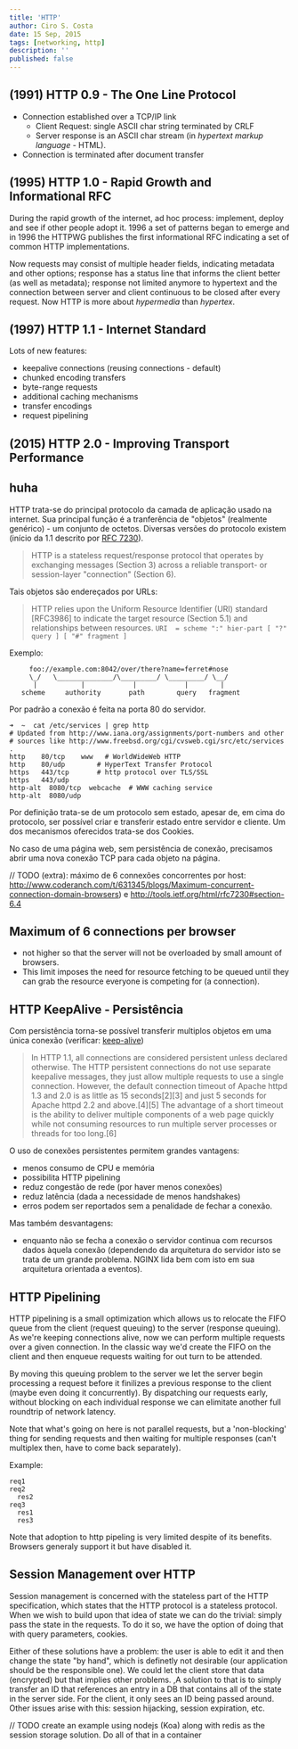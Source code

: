 ```yaml
---
title: 'HTTP'
author: Ciro S. Costa
date: 15 Sep, 2015
tags: [networking, http]
description: ''
published: false
---
```


## (1991) HTTP 0.9 - The One Line Protocol

- Connection established over a TCP/IP link
  - Client Request: single ASCII char string terminated by CRLF
  - Server response is an ASCII char stream (in *hypertext markup language* - HTML).
- Connection is terminated after document transfer


## (1995) HTTP 1.0 - Rapid Growth and Informational RFC

During the rapid growth of the internet, ad hoc process: implement, deploy and see if other people adopt it. 1996 a set of patterns began to emerge and in 1996 the HTTPWG publishes the first informational RFC indicating a set of common HTTP implementations.

Now requests may consist of multiple header fields, indicating metadata and other options; response has a status line that informs the client better (as well as metadata); response not limited anymore to hypertext and the connection between server and client continuous to be closed after every request. Now HTTP is more about *hypermedia* than *hypertex*.


## (1997) HTTP 1.1 - Internet Standard

Lots of new features:

- keepalive connections (reusing connections - default)
- chunked encoding transfers
- byte-range requests
- additional caching mechanisms
- transfer encodings
- request pipelining


## (2015) HTTP 2.0 - Improving Transport Performance


## huha

HTTP trata-se do principal protocolo da camada de aplicação usado na internet. Sua principal função é a tranferência de "objetos" (realmente genérico) - um conjunto de octetos. Diversas versões do protocolo existem (início da 1.1 descrito por [RFC 7230](http://tools.ietf.org/html/rfc7230)).

> HTTP is a stateless request/response protocol that operates by exchanging messages (Section 3) across a reliable transport- or session-layer "connection" (Section 6).

Tais objetos são endereçados por URLs:

>  HTTP relies upon the Uniform Resource Identifier (URI) standard [RFC3986] to indicate the target resource (Section 5.1) and relationships between resources.
> `URI  = scheme ":" hier-part [ "?" query ] [ "#" fragment ]`

Exemplo:

```
     foo://example.com:8042/over/there?name=ferret#nose
     \_/   \______________/\_________/ \_________/ \__/
      |           |            |            |        |
   scheme     authority       path        query   fragment
```

Por padrão a conexão é feita na porta 80 do servidor.

```
➜  ~  cat /etc/services | grep http
# Updated from http://www.iana.org/assignments/port-numbers and other
# sources like http://www.freebsd.org/cgi/cvsweb.cgi/src/etc/services .
http    80/tcp    www   # WorldWideWeb HTTP
http    80/udp        # HyperText Transfer Protocol
https   443/tcp       # http protocol over TLS/SSL
https   443/udp
http-alt  8080/tcp  webcache  # WWW caching service
http-alt  8080/udp
```

Por definição trata-se de um protocolo sem estado, apesar de, em cima do protocolo, ser possível criar e transferir estado entre servidor e cliente. Um dos mecanismos oferecidos trata-se dos Cookies.


No caso de uma página web, sem persistência de conexão, precisamos abrir uma nova conexão TCP para cada objeto na página.

// TODO (extra): máximo de 6 connexões concorrentes por host: http://www.coderanch.com/t/631345/blogs/Maximum-concurrent-connection-domain-browsers) e http://tools.ietf.org/html/rfc7230#section-6.4


## Maximum of 6 connections per browser

- not higher so that the server will not be overloaded by small amount of browsers.
- This limit imposes the need for resource fetching to be queued until they can grab the resource everyone is competing for (a connection).

## HTTP KeepAlive - Persistência

Com persistência torna-se possível transferir multiplos objetos em uma única conexão (verificar: [keep-alive](https://en.wikipedia.org/wiki/HTTP_persistent_connection))

> In HTTP 1.1, all connections are considered persistent unless declared otherwise. The HTTP persistent connections do not use separate keepalive messages, they just allow multiple requests to use a single connection. However, the default connection timeout of Apache httpd 1.3 and 2.0 is as little as 15 seconds[2][3] and just 5 seconds for Apache httpd 2.2 and above.[4][5] The advantage of a short timeout is the ability to deliver multiple components of a web page quickly while not consuming resources to run multiple server processes or threads for too long.[6]

O uso de conexões persistentes permitem grandes vantagens:
-   menos consumo de CPU e memória
-   possibilita HTTP pipelining
-   reduz congestão de rede (por haver menos conexões)
-   reduz latência (dada a necessidade de menos handshakes)
-   erros podem ser reportados sem a penalidade de fechar a conexão.

Mas também desvantagens:
-   enquanto não se fecha a conexão o servidor continua com recursos dados àquela conexão (dependendo da arquitetura do servidor isto se trata de um grande problema. NGINX lida bem com isto em sua arquitetura orientada a eventos).


## HTTP Pipelining

HTTP pipelining is a small optimization which allows us to relocate the FIFO queue from the client (request queuing) to the server (response queuing). As we're keeping connections alive, now we can perform multiple requests over a given connection. In the classic way we'd create the FIFO on the client and then enqueue requests waiting for out turn to be attended.

By moving this queuing problem to the server we let the server begin processing a request before it finilizes a previous response to the client (maybe even doing it concurrently). By dispatching our requests early, without blocking on each individual response we can elimitate another full roundtrip of network latency.

Note that what's going on here is not parallel requests, but a 'non-blocking' thing for sending requests and then waiting for multiple responses (can't multiplex then, have to come back separately).

Example:

```
req1
req2
  res2
req3
  res1
  res3
```

Note that adoption to http pipeling is very limited despite of its benefits. Browsers generaly support it but have disabled it.


## Session Management over HTTP

Session management is concerned with the stateless part of the HTTP specification, which states that the HTTP protocol is a stateless protocol. When we wish to build upon that idea of state we can do the trivial: simply pass the state in the requests. To do it so, we have the option of doing that with query parameters, cookies.

Either of these solutions have a problem: the user is able to edit it and then change the state "by hand", which is definetly not desirable (our application should be the responsible one). We could let the client store that data (encrypted) but that implies other problems. ,A solution to that is to simply transfer an ID that references an entry in a DB that contains all of the state in the server side. For the client, it only sees an ID being passed around. Other issues arise with this: session hijacking, session expiration, etc.

// TODO create an example using nodejs (Koa) along with redis as the session storage solution. Do all of that in a container

